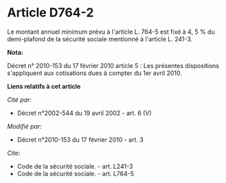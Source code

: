 # Article D764-2

Le montant annuel minimum prévu à l'article L. 764-5 est fixé à 4, 5 % du demi-plafond de la sécurité sociale mentionné à
l'article L. 241-3.

**Nota:**

Décret n° 2010-153 du 17 février 2010 article 5 : Les présentes dispositions s'appliquent aux cotisations dues à compter du
1er avril 2010.

**Liens relatifs à cet article**

_Cité par_:

  - Décret n°2002-544 du 19 avril 2002 - art. 6 (V)

_Modifié par_:

  - Décret n°2010-153 du 17 février 2010 - art. 3

_Cite_:

  - Code de la sécurité sociale. - art. L241-3
  - Code de la sécurité sociale. - art. L764-5
